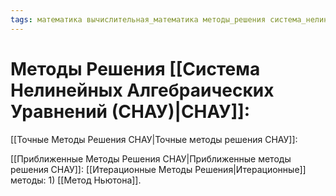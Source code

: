 ```yaml
---
tags: математика вычислительная_математика методы_решения система_нелинейных_алгебраических_уравнений(СНАУ)
---
```

# Методы Решения [[Система Нелинейных Алгебраических Уравнений (СНАУ)|СНАУ]]:
[[Точные Методы Решения СНАУ|Точные методы решения СНАУ]]:

[[Приближенные Методы Решения СНАУ|Приближенные методы решения СНАУ]]:
	[[Итерационные Методы Решения|Итерационные]] методы:
	1) [[Метод Ньютона]].